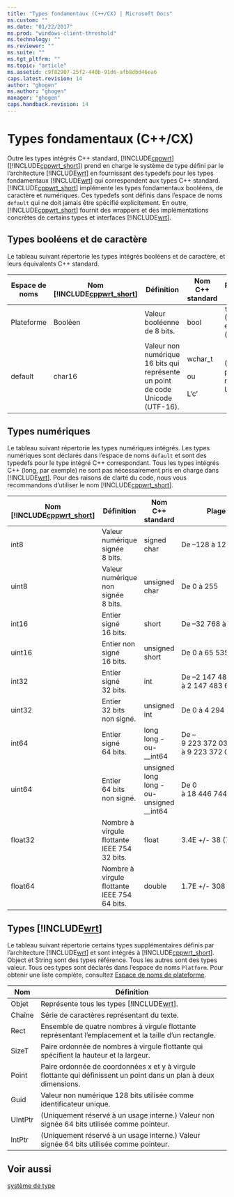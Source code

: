 ```yaml
---
title: "Types fondamentaux (C++/CX) | Microsoft Docs"
ms.custom: ""
ms.date: "01/22/2017"
ms.prod: "windows-client-threshold"
ms.technology: ""
ms.reviewer: ""
ms.suite: ""
ms.tgt_pltfrm: ""
ms.topic: "article"
ms.assetid: c9f82907-25f2-440b-91d6-afb8dbd46ea6
caps.latest.revision: 14
author: "ghogen"
ms.author: "ghogen"
manager: "ghogen"
caps.handback.revision: 14
---
```

# Types fondamentaux (C++/CX)
Outre les types intégrés C\+\+ standard, [!INCLUDE[cppwrt](../cppcx/includes/cppwrt-md.md)] \([!INCLUDE[cppwrt_short](../cppcx/includes/cppwrt-short-md.md)]\) prend en charge le système de type défini par le l’architecture [!INCLUDE[wrt](../cppcx/includes/wrt-md.md)] en fournissant des typedefs pour les types fondamentaux [!INCLUDE[wrt](../cppcx/includes/wrt-md.md)] qui correspondent aux types C\+\+ standard.[!INCLUDE[cppwrt_short](../cppcx/includes/cppwrt-short-md.md)] implémente les types fondamentaux booléens, de caractère et numériques. Ces typedefs sont définis dans l’espace de noms `default` qui ne doit jamais être spécifié explicitement. En outre, [!INCLUDE[cppwrt_short](../cppcx/includes/cppwrt-short-md.md)] fournit des wrappers et des implémentations concrètes de certains types et interfaces [!INCLUDE[wrt](../cppcx/includes/wrt-md.md)].  
  
## Types booléens et de caractère  
 Le tableau suivant répertorie les types intégrés booléens et de caractère, et leurs équivalents C\+\+ standard.  
  
|Espace de noms|Nom [!INCLUDE[cppwrt_short](../cppcx/includes/cppwrt-short-md.md)]|Définition|Nom C\+\+ standard|Plage de valeurs|  
|--------------------|----------------------------------------------------------------------|----------------|------------------------|----------------------|  
|Plateforme|Booléen|Valeur booléenne de 8 bits.|bool|`true` \(non nul\) et `false` \(nul\)|  
|default|char16|Valeur non numérique 16 bits qui représente un point de code Unicode \(UTF\-16\).|wchar\_t<br /><br /> ou<br /><br /> L’c’|\(Spécifié par la norme Unicode\)|  
  
## Types numériques  
 Le tableau suivant répertorie les types numériques intégrés. Les types numériques sont déclarés dans l’espace de noms `default` et sont des typedefs pour le type intégré C\+\+ correspondant. Tous les types intégrés C\+\+ \(long, par exemple\) ne sont pas nécessairement pris en charge dans [!INCLUDE[wrt](../cppcx/includes/wrt-md.md)]. Pour des raisons de clarté du code, nous vous recommandons d’utiliser le nom [!INCLUDE[cppwrt_short](../cppcx/includes/cppwrt-short-md.md)].  
  
|Nom [!INCLUDE[cppwrt_short](../cppcx/includes/cppwrt-short-md.md)]|Définition|Nom C\+\+ standard|Plage de valeurs|  
|----------------------------------------------------------------------|----------------|------------------------|----------------------|  
|int8|Valeur numérique signée 8 bits.|signed char|De –128 à 127|  
|uint8|Valeur numérique non signée 8 bits.|unsigned char|De 0 à 255|  
|int16|Entier signé 16 bits.|short|De –32 768 à 32 767|  
|uint16|Entier non signé 16 bits.|unsigned short|De 0 à 65 535|  
|int32|Entier signé 32 bits.|int|De –2 147 483 648 à 2 147 483 647|  
|uint32|Entier 32 bits non signé.|unsigned int|De 0 à 4 294 967 295|  
|int64|Entier signé 64 bits.|long long \-ou\- \_\_int64|De –9 223 372 036 854 775 808 à 9 223 372 036 854 775 807|  
|uint64|Entier 64 bits non signé.|unsigned long long \-ou\- unsigned \_\_int64|De 0 à 18 446 744 073 709 551 615|  
|float32|Nombre à virgule flottante IEEE 754 32 bits.|float|3.4E \+\/\- 38 \(7 chiffres\)|  
|float64|Nombre à virgule flottante IEEE 754 64 bits.|double|1.7E \+\/\- 308 \(15 chiffres\)|  
  
## Types [!INCLUDE[wrt](../cppcx/includes/wrt-md.md)]  
 Le tableau suivant répertorie certains types supplémentaires définis par l’architecture [!INCLUDE[wrt](../cppcx/includes/wrt-md.md)] et sont intégrés à [!INCLUDE[cppwrt_short](../cppcx/includes/cppwrt-short-md.md)]. Object et String sont des types référence. Tous les autres sont des types valeur. Tous ces types sont déclarés dans l’espace de noms `Platform`. Pour obtenir une liste complète, consultez [Espace de noms de plateforme](../cppcx/platform-namespace-c-cx.md).  
  
|Nom|Définition|  
|---------|----------------|  
|Objet|Représente tous les types [!INCLUDE[wrt](../cppcx/includes/wrt-md.md)].|  
|Chaîne|Série de caractères représentant du texte.|  
|Rect|Ensemble de quatre nombres à virgule flottante représentant l’emplacement et la taille d’un rectangle.|  
|SizeT|Paire ordonnée de nombres à virgule flottante qui spécifient la hauteur et la largeur.|  
|Point|Paire ordonnée de coordonnées x et y à virgule flottante qui définissent un point dans un plan à deux dimensions.|  
|Guid|Valeur non numérique 128 bits utilisée comme identificateur unique.|  
|UIntPtr|\(Uniquement réservé à un usage interne.\) Valeur non signée 64 bits utilisée comme pointeur.|  
|IntPtr|\(Uniquement réservé à un usage interne.\)  Valeur signée 64 bits utilisée comme pointeur.|  
  
## Voir aussi  
 [système de type](../cppcx/type-system-c-cx.md)